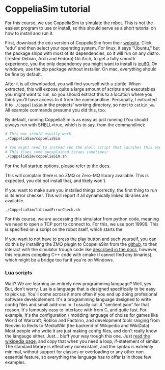 # CoppeliaSim tutorial

For this course, we use CoppeliaSim to simulate the robot. This is not the easiest program to use or install, so this should serve as a short tutorial on how to install and run it.

First, download the edu version of CoppeliaSim from their [website](https://www.coppeliarobotics.com/downloads). Click "edu" and then select your operating system. For linux, it says "Ubuntu," but the package ships with most of its dependencies, so it will run on any distro. (Tested Debian, Arch and Fedora) On Arch, to get a fully smooth experience, you the only dependency you might want to install is [icu60](https://aur.archlinux.org/packages/icu60). On windows, use the zip package without installer. On mac, everything should be fine by default.

After it is all downloaded, you will find yourself with a zipfile. When extracted, this will expose quite a large amount of scripts and executables you might want to run, so you should extract this to a location where you think you'll have access to it from the commandline. Personally, I extracted it to `./CoppeliaSim` in the projects' working directory, so next to `catkin_ws`. All example commands presume you did this, too.

By default, running CoppeliaSim is as easy as just running (You should always run with SHELL=true, which is to say, from the commandline):

```sh
# This one should usually work.
./CoppeliaSim/coppeliaSim

# You might need to instead run the shell script that launches this executable.
# This fixes some unexplained issues sometimes:
./CoppeliaSim/coppeliaSim.sh
```

For the full startup options, please refer to the [docs](https://www.coppeliarobotics.com/helpFiles/en/commandLine.htm).

This will complain there is no ZMQ or Zero-MQ library available. This is expected, you did not install that, and likely won't.

If you want to make sure you installed things correctly, the first thing to run is its error checker. This will report if all dynamically linked libraries are available.

```
./CoppeliaSim/libLoadErrorCheck.sh
```

For this course, we are accessing this simulator from python code, meaning we need to open a TCP port to connect to. For this, we use port 19999. This is specified on a script on the robot itself, which starts the 

If you want to not have to press the play button and such yourself, you can do this by installing the ZMQ plugin to CoppeliaSim from the [github](https://github.com/CoppeliaRobotics/zmqRemoteApi), to then interact with the simulator trough code like [described in the docs](https://www.coppeliarobotics.com/helpFiles/en/zmqRemoteApiOverview.htm), however, this requires compling C++ code with cmake (I cannot find any binaries), which might be a bridge too far if you're on Windows.

### Lua scripts

Wait? We are learning an entirely new programming language? Well, yes. But, don't worry. Lua is a language that is designed specifically to be easy to pick up. You'll come across it more often if you end up doing profesional software developlement. It's a programming language designed to write config files and small add-ons in. I usually call it "sentient json" for that reason. It's famously easy to interface with from C, and quite fast. For example, it's the configuration / modding language of choise for games like World of Warcraft, Roblox and Factorio, and development tools ranging from Neovim to Redis to MediaWiki (the backend of Wikipedia and WikiData). Most people who write it are just making config files, and don't really know the langauge either. Just... bluff your way trough this one. Just [read the wikipedia page](https://en.wikipedia.org/wiki/Lua_(programming_language)#Features), and copy that when you need a loop, if-statement of similar. The standard library is effectively nonexistant, and the syntax is extremly minimal, without support for classes or overloading or any other non-essential feature, so everything the language has to offer is in those few examples.
 